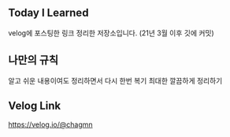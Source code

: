 ## Today I Learned
velog에 포스팅한 링크 정리한 저장소입니다.
(21년 3월 이후 깃에 커밋)

## 나만의 규칙
알고 쉬운 내용이여도 정리하면서 다시 한번 복기
최대한 깔끔하게 정리하기

## Velog Link
https://velog.io/@chagmn
